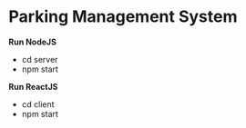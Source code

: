 # Parking Management System

**Run NodeJS**
 - cd server
 - npm start

**Run ReactJS**
 - cd client
 - npm start
